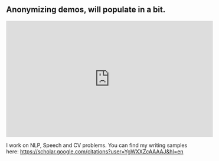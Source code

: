 ## Anonymizing demos, will populate in a bit.

<iframe width="560" height="315" src="https://www.youtube.com/embed/5HQAaUHMpzc" frameborder="0" allow="accelerometer; autoplay; clipboard-write; encrypted-media; gyroscope; picture-in-picture" allowfullscreen></iframe>

I work on NLP, Speech and CV problems. You can find my writing samples here: https://scholar.google.com/citations?user=YgWXXZcAAAAJ&hl=en


